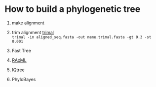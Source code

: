 # How to build a phylogenetic tree

1. make alignment
2. trim alignment
[trimal](http://trimal.cgenomics.org)  
`trimal -in aligned_seq.fasta -out name.trimal.fasta -gt 0.3 -st 0.001`

3. Fast Tree
4. [RAxML](https://sco.h-its.org/exelixis/web/software/raxml/hands_on.html)
5. IQtree
6. PhyloBayes
